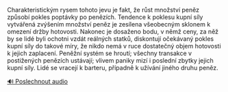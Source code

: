 
Charakteristickým rysem tohoto jevu je fakt, že růst množství peněz způsobí pokles poptávky po penězích. Tendence k poklesu kupní síly vytvářená zvýšením množství peněz je zesílena všeobecným sklonem k omezení držby hotovosti. Nakonec je dosaženo bodu, v němž ceny, za něž by se lidé byli ochotni vzdát reálných statků, diskontují očekávaný pokles kupní síly do takové míry, že nikdo nemá v ruce dostatečný objem hotovosti k jejich zaplacení. Peněžní systém se hroutí; všechny transakce v postižených penězích ustávají; vlivem paniky mizí i poslední zbytky jejich kupní síly. Lidé se vracejí k barteru, případně k užívání jiného druhu peněz.

[🔊 Poslechnout audio](/data/7-paragraphs/audio/chapter_79/para_001-Charakteristickm-rysem-tohoto-jevu-je-fakt-e-r.mp3)
